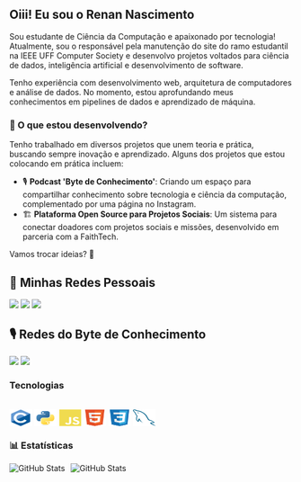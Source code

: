 ## Oiii! Eu sou o Renan Nascimento 

Sou estudante de Ciência da Computação e apaixonado por tecnologia! Atualmente, sou o responsável pela manutenção do site do ramo estudantil na IEEE UFF Computer Society e desenvolvo projetos voltados para ciência de dados, inteligência artificial e desenvolvimento de software.

Tenho experiência com desenvolvimento web, arquitetura de computadores e análise de dados. No momento, estou aprofundando meus conhecimentos em pipelines de dados e aprendizado de máquina. 

### 🚀 O que estou desenvolvendo?

Tenho trabalhado em diversos projetos que unem teoria e prática, buscando sempre inovação e aprendizado. Alguns dos projetos que estou colocando em prática incluem:

- 🎙 **Podcast 'Byte de Conhecimento'**: Criando um espaço para compartilhar conhecimento sobre tecnologia e ciência da computação, complementado por uma página no Instagram.
- 🏗 **Plataforma Open Source para Projetos Sociais**: Um sistema para conectar doadores com projetos sociais e missões, desenvolvido em parceria com a FaithTech.

Vamos trocar ideias? 🚀

## 📌 Minhas Redes Pessoais
<div> 
  <a href="https://www.instagram.com/renansn__" target="_blank"><img src="https://img.shields.io/badge/-Instagram-%23E4405F?style=for-the-badge&logo=instagram&logoColor=white" target="_blank"></a>
  <a href = "mailto:renansn567@gmail.com"><img src="https://img.shields.io/badge/-Email-%23333?style=for-the-badge&logo=gmail&logoColor=white" target="_blank"></a>
  <a href="[https://www.linkedin.com/in/seu_linkedin](https://br.linkedin.com/in/renan-souza-do-nascimento-22a319203)" target="_blank"><img src="https://img.shields.io/badge/-LinkedIn-%230077B5?style=for-the-badge&logo=linkedin&logoColor=white" target="_blank"></a> 
</div>

## 🎙 Redes do Byte de Conhecimento
<div> 
  <a href="https://open.spotify.com/show/2hvJDuVXdcBD2EzIzRlq4S?si=b994e63b68a5445d" target="_blank"><img src="https://img.shields.io/badge/-Podcast-1DB954?style=for-the-badge&logo=spotify&logoColor=white" target="_blank"></a>
  <a href="https://www.instagram.com/bytedeconhecimento__/?utm_source=ig_web_button_share_sheet" target="_blank"><img src="https://img.shields.io/badge/-Instagram-%23E4405F?style=for-the-badge&logo=instagram&logoColor=white" target="_blank"></a>
</div>

### Tecnologias
<p>
  <div style="display: inline_block"><br>
  <img align="center" alt="Renan-C" height="30" width="40" src="https://raw.githubusercontent.com/devicons/devicon/master/icons/c/c-original.svg">
  <img align="center" alt="Renan-Python" height="30" width="40" src="https://raw.githubusercontent.com/devicons/devicon/master/icons/python/python-original.svg">
  <img align="center" alt="Renan-Js" height="30" width="40" src="https://raw.githubusercontent.com/devicons/devicon/master/icons/javascript/javascript-plain.svg">
  <img align="center" alt="Renan-HTML" height="30" width="40" src="https://raw.githubusercontent.com/devicons/devicon/master/icons/html5/html5-original.svg">
  <img align="center" alt="Renan-CSS" height="30" width="40" src="https://raw.githubusercontent.com/devicons/devicon/master/icons/css3/css3-original.svg">
  <img align="center" alt="Renan-SQL" height="30" width="40" src="https://raw.githubusercontent.com/devicons/devicon/master/icons/mysql/mysql-original.svg">
</div>
</p>


### 📊 Estatísticas
  <p>
  <img 
    align="left" 
    alt="GitHub Stats" 
    height="200px" 
    style="padding-right: 10px;" 
    src="https://github-readme-stats.vercel.app/api?username=RnNasciment0&show_icons=true&theme=tokyonight&include_all_commits=true&locale=pt-br" 
  />

<img 
      align="left" 
      alt="GitHub Stats" 
      height="200" 
      src="https://github-readme-stats.vercel.app/api/top-langs/?username=RnNasciment0&theme=tokyonight&layout=compact&custom_title=Tecnologias&langs_count=9" 
  />
</p>


  

